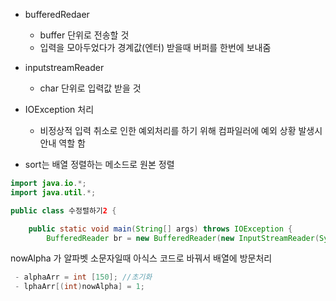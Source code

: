 - bufferedRedaer

  - buffer 단위로 전송할 것
  - 입력을 모아두었다가 경계값(엔터) 받을때 버퍼를 한번에 보내줌

- inputstreamReader

  - char 단위로 입력값 받을 것

- IOException 처리

  - 비정상적 입력 취소로 인한 예외처리를 하기 위해 컴파일러에 예외 상황 발생시 안내 역할 함

- sort는 배열 정렬하는 메소드로 원본 정렬

```java
import java.io.*;
import java.util.*;

public class 수정렬하기2 {

    public static void main(String[] args) throws IOException {
        BufferedReader br = new BufferedReader(new InputStreamReader(System.in));
```

nowAlpha 가 알파벳 소문자일때 아식스 코드로 바꿔서 배열에 방문처리

```java
 - alphaArr = int [150]; //초기화
 - lphaArr[(int)nowAlpha] = 1;
```
